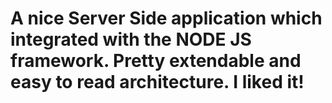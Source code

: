 # A nice Server Side application which integrated with the NODE JS framework. Pretty extendable and easy to read architecture. I liked it!

